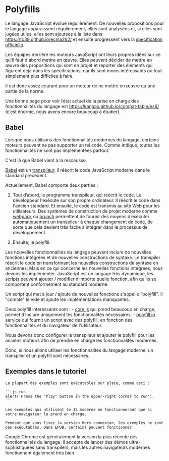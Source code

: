 
# Polyfills

Le langage JavaScript évolue régulièrement. De nouvelles propositions pour le langage apparaissent régulièrement, elles sont analysées et, si elles sont jugées utiles, elles sont ajoutées à la liste dans <https://tc39.github.io/ecma262/> et ensuite progressent vers la [specification officielle](http://www.ecma-international.org/publications/standards/Ecma-262.htm).

Les équipes derrière les moteurs JavaScript ont leurs propres idées sur ce qu'il faut d'abord mettre en œuvre. Elles peuvent décider de mettre en œuvre des propositions qui sont en projet et reporter des éléments qui figurent déjà dans les spécifications, car ils sont moins intéressants ou tout simplement plus difficiles à faire.

Il est donc assez courant pour un moteur de ne mettre en œuvre qu'une partie de la norme.

Une bonne page pour voir l’état actuel de la prise en charge des fonctionnalités du langage est <https://kangax.github.io/compat-table/es6/> (c’est énorme, nous avons encore beaucoup à étudier).

## Babel

Lorsque nous utilisons des fonctionnalités modernes du langage, certains moteurs peuvent ne pas supporter un tel code. Comme indiqué, toutes les fonctionnalités ne sont pas implémentées partout.

C'est là que Babel vient à la rescousse.

[Babel](https://babeljs.io) est un [transpileur](https://fr.wikipedia.org/wiki/Compilateur_source_%C3%A0_source). Il réécrit le code JavaScript moderne dans le standard précédent.

Actuellement, Babel comporte deux parties :

1. Tout d’abord, le programme transpileur, qui réécrit le code. Le développeur l'exécute sur son propre ordinateur. Il réécrit le code dans l'ancien standard. Et ensuite, le code est transmis au site Web pour les utilisateurs. Des systèmes de construction de projet moderne comme [webpack](http://webpack.github.io/) ou [brunch](http://brunch.io/) permettent de fournir des moyens d’exécuter automatiquement un transpileur à chaque changement de code, de sorte que cela devient très facile à intégrer dans le processus de développement.

2. Ensuite, le polyfill.

Les nouvelles fonctionnalités du langage peuvent inclure de nouvelles fonctions intégrées et de nouvelles constructions de syntaxe. Le transpiler réécrit le code en transformant les nouvelles constructions de syntaxe en anciennes. Mais en ce qui concerne les nouvelles fonctions intégrées, nous devons les implémenter. JavaScript est un langage très dynamique, les scripts peuvent ajouter / modifier n’importe quelle fonction, afin qu’ils se comportent conformément au standard moderne.

  Un script qui met à jour / ajoute de nouvelles fonctions s'appelle "polyfill". Il "comble" le vide et ajoute les implémentations manquantes.

Deux polyfill intéressants sont :
    - [core js](https://github.com/zloirock/core-js) qui prend beaucoup en charge, permet d’inclure uniquement les fonctionnalités nécessaires.
    - [polyfill.io](http://polyfill.io) service qui fournit un script avec des polyfill, en fonction des fonctionnalités et du navigateur de l'utilisateur.

Nous devons donc configurer le transpileur et ajouter le polyfill pour les anciens moteurs afin de prendre en charge les fonctionnalités modernes.

Donc, si nous allons utiliser les fonctionnalités du langage moderne, un transpiler et un polyfill sont nécessaires.

## Exemples dans le tutoriel


````online
La plupart des exemples sont exécutables sur place, comme ceci :

```js run
alert('Press the "Play" button in the upper-right corner to run');
```

Les exemples qui utilisent le JS moderne ne fonctionneront que si votre navigateur le prend en charge.
````

```offline
Pendant que vous lisez la version hors connexion, les exemples ne sont pas exécutables. Dans EPUB, certains peuvent fonctionner.
```

Google Chrome est généralement la version la plus récente des fonctionnalités du langage, il accepte de lancer des démos ultra-sophistiquées sans transpilers, mais les autres navigateurs modernes fonctionnent également très bien.


